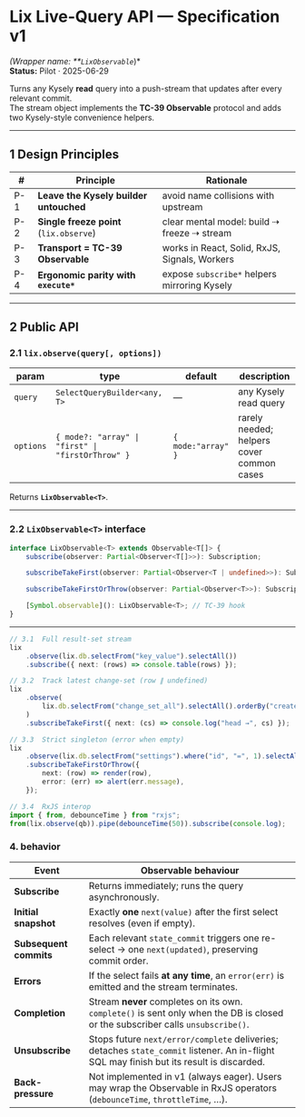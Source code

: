 # Lix **Live-Query API** — Specification v1

_(Wrapper name: \*\*`LixObservable`_)\*  
**Status:** Pilot · 2025-06-29

Turns any Kysely **read** query into a push-stream that updates after every
relevant commit.  
The stream object implements the **TC-39 Observable** protocol and adds two
Kysely-style convenience helpers.

---

## 1 Design Principles

| #   | Principle                               | Rationale                                     |
| --- | --------------------------------------- | --------------------------------------------- |
| P-1 | **Leave the Kysely builder untouched**  | avoid name collisions with upstream           |
| P-2 | **Single freeze point** (`lix.observe`) | clear mental model: build ⇢ freeze ⇢ stream   |
| P-3 | **Transport = TC-39 Observable**        | works in React, Solid, RxJS, Signals, Workers |
| P-4 | **Ergonomic parity with `execute*`**    | expose `subscribe*` helpers mirroring Kysely  |

---

## 2 Public API

### 2.1 `lix.observe(query[, options])`

| param     | type                                              | default            | description                               |
| --------- | ------------------------------------------------- | ------------------ | ----------------------------------------- |
| `query`   | `SelectQueryBuilder<any, T>`                      | —                  | any Kysely read query                     |
| `options` | `{ mode?: "array" \| "first" \| "firstOrThrow" }` | `{ mode:"array" }` | rarely needed; helpers cover common cases |

Returns **`LixObservable<T>`**.

---

### 2.2 `LixObservable<T>` interface

```ts
interface LixObservable<T> extends Observable<T[]> {
	subscribe(observer: Partial<Observer<T[]>>): Subscription;

	subscribeTakeFirst(observer: Partial<Observer<T | undefined>>): Subscription; // first row or undefined

	subscribeTakeFirstOrThrow(observer: Partial<Observer<T>>): Subscription; // first row or -> error

	[Symbol.observable](): LixObservable<T>; // TC-39 hook
}
```

---

```ts
// 3.1  Full result-set stream
lix
	.observe(lix.db.selectFrom("key_value").selectAll())
	.subscribe({ next: (rows) => console.table(rows) });

// 3.2  Track latest change-set (row ∥ undefined)
lix
	.observe(
		lix.db.selectFrom("change_set_all").selectAll().orderBy("created_at desc")
	)
	.subscribeTakeFirst({ next: (cs) => console.log("head →", cs) });

// 3.3  Strict singleton (error when empty)
lix
	.observe(lix.db.selectFrom("settings").where("id", "=", 1).selectAll())
	.subscribeTakeFirstOrThrow({
		next: (row) => render(row),
		error: (err) => alert(err.message),
	});

// 3.4  RxJS interop
import { from, debounceTime } from "rxjs";
from(lix.observe(qb)).pipe(debounceTime(50)).subscribe(console.log);
```

### 4. behavior

| Event                  | Observable behaviour                                                                                                                      |
| ---------------------- | ----------------------------------------------------------------------------------------------------------------------------------------- |
| **Subscribe**          | Returns immediately; runs the query asynchronously.                                                                                       |
| **Initial snapshot**   | Exactly **one** `next(value)` after the first select resolves (even if empty).                                                            |
| **Subsequent commits** | Each relevant `state_commit` triggers one re-select → one `next(updated)`, preserving commit order.                                       |
| **Errors**             | If the select fails **at any time**, an `error(err)` is emitted and the stream terminates.                                                |
| **Completion**         | Stream **never** completes on its own. `complete()` is sent only when the DB is closed or the subscriber calls `unsubscribe()`.           |
| **Unsubscribe**        | Stops future `next/error/complete` deliveries; detaches `state_commit` listener. An in-flight SQL may finish but its result is discarded. |
| **Back-pressure**      | Not implemented in v1 (always eager). Users may wrap the Observable in RxJS operators (`debounceTime`, `throttleTime`, …).                |

